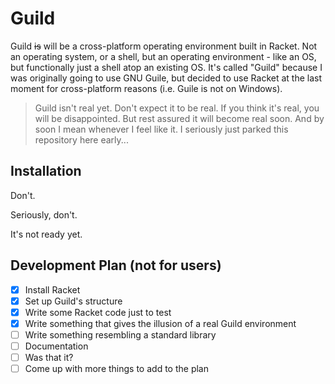 # Guild

Guild ~~is~~ will be a cross-platform operating environment built in Racket. Not an operating system, or a shell, but an operating environment - like an OS, but functionally just a shell atop an existing OS. It's called "Guild" because I was originally going to use GNU Guile, but decided to use Racket at the last moment for cross-platform reasons (i.e. Guile is not on Windows).

> Guild isn't real yet. Don't expect it to be real. If you think it's real, you will be disappointed. But rest assured it will become real soon. And by soon I mean whenever I feel like it.
> I seriously just parked this repository here early...

## Installation

Don't.

Seriously, don't.

It's not ready yet.

## Development Plan (not for users)

- [X] Install Racket
- [X] Set up Guild's structure
- [X] Write some Racket code just to test
- [X] Write something that gives the illusion of a real Guild environment
- [ ] Write something resembling a standard library
- [ ] Documentation
- [ ] Was that it?
- [ ] Come up with more things to add to the plan
